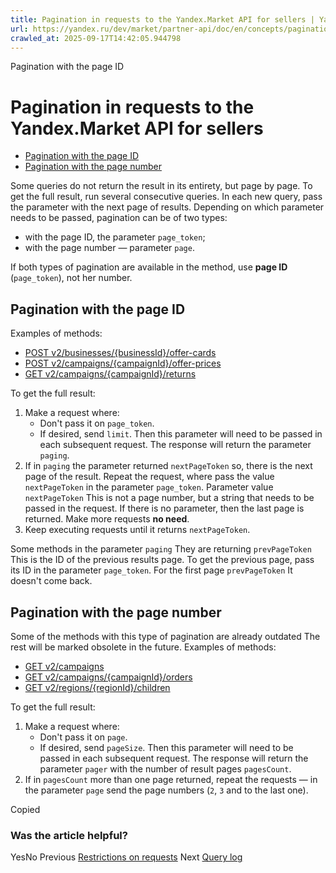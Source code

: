 ```yaml
---
title: Pagination in requests to the Yandex.Market API for sellers | Yandex.Market API for sellers
url: https://yandex.ru/dev/market/partner-api/doc/en/concepts/pagination
crawled_at: 2025-09-17T14:42:05.944798
---
```


Pagination with the page ID
# Pagination in requests to the Yandex.Market API for sellers
  * [Pagination with the page ID](https://yandex.ru/dev/market/partner-api/doc/en/concepts/en/concepts/pagination#page-toke)
  * [Pagination with the page number](https://yandex.ru/dev/market/partner-api/doc/en/concepts/en/concepts/pagination#page)


Some queries do not return the result in its entirety, but page by page. To get the full result, run several consecutive queries. In each new query, pass the parameter with the next page of results.
Depending on which parameter needs to be passed, pagination can be of two types:
  * with the page ID, the parameter `page_token`;
  * with the page number — parameter `page`.


If both types of pagination are available in the method, use **page ID** (`page_token`), not her number.
##  [](https://yandex.ru/dev/market/partner-api/doc/en/concepts/en/concepts/pagination#page-toke)Pagination with the page ID
Examples of methods:
  * [POST v2/businesses/{businessId}/offer-cards](https://yandex.ru/dev/market/partner-api/doc/en/concepts/en/reference/content/getOfferCardsContentStatus)
  * [POST v2/campaigns/{campaignId}/offer-prices](https://yandex.ru/dev/market/partner-api/doc/en/concepts/en/reference/assortment/getPricesByOfferIds)
  * [GET v2/campaigns/{campaignId}/returns](https://yandex.ru/dev/market/partner-api/doc/en/concepts/en/reference/orders/getReturns)


To get the full result:
  1. Make a request where:
     * Don't pass it on `page_token`.
     * If desired, send `limit`. Then this parameter will need to be passed in each subsequent request.
The response will return the parameter `paging`.
  2. If in `paging` the parameter returned `nextPageToken` so, there is the next page of the result. Repeat the request, where pass the value `nextPageToken` in the parameter `page_token`.
Parameter value `nextPageToken`
This is not a page number, but a string that needs to be passed in the request.
If there is no parameter, then the last page is returned. Make more requests **no need**.
  3. Keep executing requests until it returns `nextPageToken`.


Some methods in the parameter `paging` They are returning `prevPageToken`
This is the ID of the previous results page.
To get the previous page, pass its ID in the parameter `page_token`. For the first page `prevPageToken` It doesn't come back.
##  [](https://yandex.ru/dev/market/partner-api/doc/en/concepts/en/concepts/pagination#page)Pagination with the page number
Some of the methods with this type of pagination are already outdated
The rest will be marked obsolete in the future.
Examples of methods:
  * [GET v2/campaigns](https://yandex.ru/dev/market/partner-api/doc/en/concepts/en/reference/campaigns/getCampaigns)
  * [GET v2/campaigns/{campaignId}/orders](https://yandex.ru/dev/market/partner-api/doc/en/concepts/en/reference/orders/getOrders)
  * [GET v2/regions/{regionId}/children](https://yandex.ru/dev/market/partner-api/doc/en/concepts/en/reference/regions/searchRegionChildren)


To get the full result:
  1. Make a request where:
     * Don't pass it on `page`.
     * If desired, send `pageSize`. Then this parameter will need to be passed in each subsequent request.
The response will return the parameter `pager` with the number of result pages `pagesCount`.
  2. If in `pagesCount` more than one page returned, repeat the requests — in the parameter `page` send the page numbers (`2`, `3` and to the last one).


Copied
### Was the article helpful?
YesNo
Previous
[Restrictions on requests](https://yandex.ru/dev/market/partner-api/doc/en/concepts/en/concepts/limits)
Next
[Query log](https://yandex.ru/dev/market/partner-api/doc/en/concepts/en/concepts/debug)
